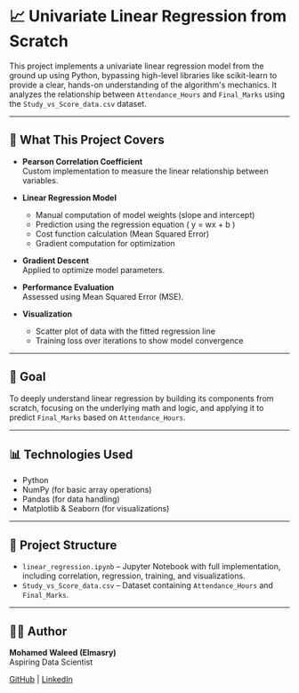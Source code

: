 # 📈 Univariate Linear Regression from Scratch

This project implements a univariate linear regression model from the ground up using Python, bypassing high-level libraries like scikit-learn to provide a clear, hands-on understanding of the algorithm's mechanics. It analyzes the relationship between `Attendance_Hours` and `Final_Marks` using the `Study_vs_Score_data.csv` dataset.

---

## 🧠 What This Project Covers

- **Pearson Correlation Coefficient**  
  Custom implementation to measure the linear relationship between variables.

- **Linear Regression Model**
  - Manual computation of model weights (slope and intercept)
  - Prediction using the regression equation \( y = wx + b \)
  - Cost function calculation (Mean Squared Error)
  - Gradient computation for optimization

- **Gradient Descent**  
  Applied to optimize model parameters.

- **Performance Evaluation**  
  Assessed using Mean Squared Error (MSE).

- **Visualization**
  - Scatter plot of data with the fitted regression line
  - Training loss over iterations to show model convergence

---

## 🎯 Goal

To deeply understand linear regression by building its components from scratch, focusing on the underlying math and logic, and applying it to predict `Final_Marks` based on `Attendance_Hours`.

---

## 📊 Technologies Used

- Python  
- NumPy (for basic array operations)  
- Pandas (for data handling)  
- Matplotlib & Seaborn (for visualizations)

---

## 📁 Project Structure

- `linear_regression.ipynb` – Jupyter Notebook with full implementation, including correlation, regression, training, and visualizations.  
- `Study_vs_Score_data.csv` – Dataset containing `Attendance_Hours` and `Final_Marks`.

---

## 👨‍💻 Author

**Mohamed Waleed (Elmasry)**  
Aspiring Data Scientist

[GitHub](https://github.com/Mohamed-Elmasry16) | [LinkedIn](https://www.linkedin.com/in/mohamedwaleed16)

